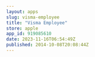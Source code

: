 ```yaml
---
layout: apps
slug: visma-employee
title: "Visma Employee"
store: apple
app_id: 919085610
date: 2023-11-16T06:54:49Z
published: 2014-10-08T20:08:44Z
---
```

